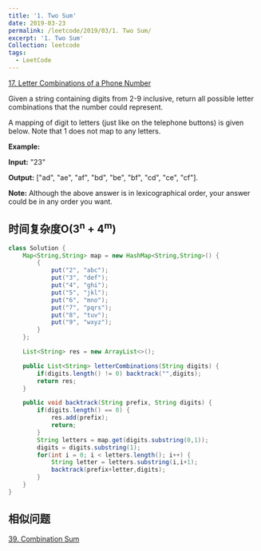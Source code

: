 ```yaml
---
title: '1. Two Sum'
date: 2019-03-23
permalink: /leetcode/2019/03/1. Two Sum/
excerpt: '1. Two Sum'
Collection: leetcode
tags:
  - LeetCode
---
```


[17. Letter Combinations of a Phone Number](https://leetcode.com/problems/letter-combinations-of-a-phone-number/)

Given a string containing digits from 2-9 inclusive, return all possible letter combinations that the number could represent.

A mapping of digit to letters (just like on the telephone buttons) is given below. Note that 1 does not map to any letters.

**Example:**

**Input:** "23"

**Output:** ["ad", "ae", "af", "bd", "be", "bf", "cd", "ce", "cf"].

**Note:** Although the above answer is in lexicographical order, your answer could be in any order you want.

## 时间复杂度O(3<sup>n</sup> + 4<sup>m</sup>)
```java
class Solution {
    Map<String,String> map = new HashMap<String,String>() {
        {
            put("2", "abc");
            put("3", "def");
            put("4", "ghi");
            put("5", "jkl");
            put("6", "mno");
            put("7", "pqrs");
            put("8", "tuv");
            put("9", "wxyz");
        }
    };

    List<String> res = new ArrayList<>();

    public List<String> letterCombinations(String digits) {
        if(digits.length() != 0) backtrack("",digits);
        return res;
    }

    public void backtrack(String prefix, String digits) {
        if(digits.length() == 0) {
            res.add(prefix);
            return;
        }
        String letters = map.get(digits.substring(0,1));
        digits = digits.substring(1);
        for(int i = 0; i < letters.length(); i++) {
            String letter = letters.substring(i,i+1);
            backtrack(prefix+letter,digits);
        }
    }
}
```

## 相似问题
[39. Combination Sum]()
